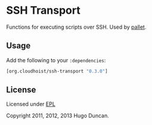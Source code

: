 # SSH Transport

Functions for executing scripts over SSH.  Used by
[pallet](https://github.com/pallet/pallet).

## Usage

Add the following to your `:dependencies`:

```clj
[org.cloudhoist/ssh-transport "0.3.0"]
```

## License

Licensed under [EPL](http://www.eclipse.org/legal/epl-v10.html)

Copyright 2011, 2012, 2013  Hugo Duncan.

